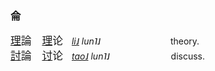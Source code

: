 
### 侖

<big>[理]()論　[理]()论</big>　_[li˩]() lun˥˩_　　　　　　　　theory.   
<big>[討]()論　[讨]()论</big>　_[tao˩]() lun˥˩_　　　　　　　discuss.   



<!--
<big>[緊]()急</big>　_[gin3]()giv2_　urgent. emergency.   
<big>急[劇]()</big>　_giv2[gyh4]()_　sudden. rapid.
-->








